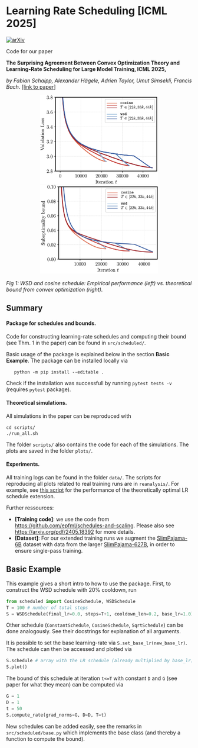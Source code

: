 # Learning Rate Scheduling [ICML 2025]
[![arXiv](https://img.shields.io/badge/arXiv-2501.18965-b31b1b.svg)](https://arxiv.org/abs/2501.18965)

Code for our paper

**The Surprising Agreement Between Convex Optimization Theory and Learning-Rate Scheduling for Large Model Training, ICML 2025,**

*by Fabian Schaipp, Alexander Hägele, Adrien Taylor, Umut Simsekli, Francis Bach*. [[link to paper]](https://arxiv.org/pdf/2501.18965)

<p align="center">
    <img src="assets/210m_horizons.png" width="320" />
    <img src="assets/only_convergence.png" width="320" />
</p>

*Fig 1: WSD and cosine schedule: Empirical performance (left) vs. theoretical bound from convex optimization (right).*


## Summary

#### Package for schedules and bounds.

Code for constructing learning-rate schedules and computing their bound (see Thm. 1 in the paper) can be found in `src/scheduled/`. 

Basic usage of the package is explained below in the section **Basic Example**. The package can be installed locally via

```
   python -m pip install --editable .
```

Check if the installation was successfull by running ``pytest tests -v`` (requires `pytest` package).

#### Theoretical simulations.

All simulations in the paper can be reproduced with 

```
cd scripts/
./run_all.sh
```

The folder `scripts/` also contains the code for each of the simulations. The plots are saved in the folder `plots/`.

#### Experiments.

All training logs can be found in the folder `data/`. The scripts for reproducing all plots related to real training runs are in `reanalysis/`. For example, see [this script](reanalysis/analysis_horizon_transfer.py) for the performance of the theoretically optimal LR schedule extension.

Further ressources:

* **[Training code]**: we use the code from https://github.com/epfml/schedules-and-scaling. Please also see https://arxiv.org/pdf/2405.18392 for more details.
* **[Dataset]**: For our extended training runs we augment the [SlimPajama-6B](https://huggingface.co/datasets/DKYoon/SlimPajama-6B) dataset with data from the larger [SlimPajama-627B](https://huggingface.co/datasets/cerebras/SlimPajama-627B), in order to ensure single-pass training.

## Basic Example

This example gives a short intro to how to use the package. First, to construct the WSD schedule with 20% cooldown, run

```python
from scheduled import CosineSchedule, WSDSchedule
T = 100 # number of total steps
S = WSDSchedule(final_lr=0.0, steps=T+1, cooldown_len=0.2, base_lr=1.0)
```
Other schedule (`ConstantSchedule`, `CosineSchedule`, `SqrtSchedule`) can be done analogously. See their docstrings for explanation of all arguments.

It is possible to set the base learning-rate via `S.set_base_lr(new_base_lr)`. The schedule can then be accessed and plotted via

```python
S.schedule # array with the LR schedule (already multiplied by base_lr)
S.plot()
```

The bound of this schedule at iteration `t<=T` with constant `D` and `G` (see paper for what they mean) can be computed via
```python
G = 1
D = 1
t = 50
S.compute_rate(grad_norms=G, D=D, T=t)
```

New schedules can be added easily, see the remarks in `src/scheduled/base.py` which implements the base class (and thereby a function to compute the bound).
